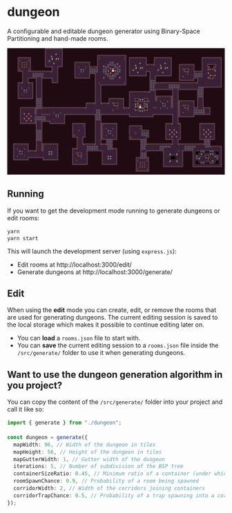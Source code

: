 # dungeon

A configurable and editable dungeon generator using Binary-Space Partitioning and hand-made rooms.

![dungeon](images/dungeon.png "Screenshot of a generated dungeon")

## Running

If you want to get the development mode running to generate dungeons or edit rooms:

```
yarn
yarn start
```

This will launch the development server (using `express.js`):

- Edit rooms at http://localhost:3000/edit/
- Generate dungeons at http://localhost:3000/generate/

## Edit

When using the **edit** mode you can create, edit, or remove the rooms that are used for generating dungeons. The current editing session is saved to the local storage which makes it possible to continue editing later on.

- You can **load** a `rooms.json` file to start with.
- You can **save** the current editing session to a `rooms.json` file inside the `/src/generate/` folder to use it when generating dungeons.

## Want to use the dungeon generation algorithm in you project?

You can copy the content of the `/src/generate/` folder into your project and call it like so:

```typescript
import { generate } from "./dungeon";

const dungeon = generate({
  mapWidth: 96, // Width of the dungeon in tiles
  mapHeight: 56, // Height of the dungeon in tiles
  mapGutterWidth: 1, // Gutter width of the dungeon
  iterations: 5, // Number of subdivision of the BSP tree
  containerSizeRatio: 0.45, // Minimum ratio of a container (under which it's retried)
  roomSpawnChance: 0.9, // Probability of a room being spawned
  corridorWidth: 2, // Width of the corridors joining containers
  corridorTrapChance: 0.5, // Probability of a trap spawning into a corridor
});
```
